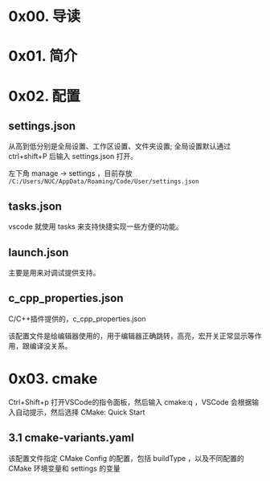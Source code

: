 # 0x00. 导读

# 0x01. 简介

# 0x02. 配置

## settings.json

从高到低分别是全局设置、工作区设置、文件夹设置; 全局设置默认通过 ctrl+shift+P 后输入 settings.json 打开。

左下角 manage -> settings ，目前存放 `/C:/Users/NUC/AppData/Roaming/Code/User/settings.json`

## tasks.json

vscode 就使用 tasks 来支持快捷实现一些方便的功能。

## launch.json

主要是用来对调试提供支持。

## c_cpp_properties.json

C/C++插件提供的，c_cpp_properties.json

该配置文件是给编辑器使用的，用于编辑器正确跳转，高亮，宏开关正常显示等作用，跟编译没关系。

# 0x03. cmake

Ctrl+Shift+p 打开VSCode的指令面板，然后输入 cmake:q ，VSCode 会根据输入自动提示，然后选择 CMake: Quick Start

## 3.1 cmake-variants.yaml

该配置文件指定 CMake Config 的配置，包括 buildType ，以及不同配置的 CMake 环境变量和 settings 的变量